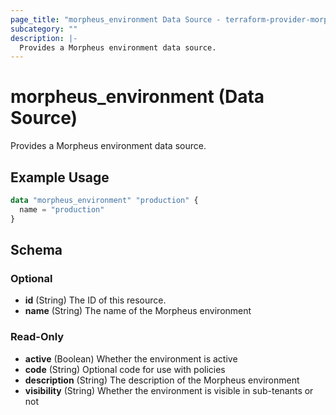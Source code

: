 ```yaml
---
page_title: "morpheus_environment Data Source - terraform-provider-morpheus"
subcategory: ""
description: |-
  Provides a Morpheus environment data source.
---
```


# morpheus_environment (Data Source)

Provides a Morpheus environment data source.

## Example Usage

```terraform
data "morpheus_environment" "production" {
  name = "production"
}
```

<!-- schema generated by tfplugindocs -->
## Schema

### Optional

- **id** (String) The ID of this resource.
- **name** (String) The name of the Morpheus environment

### Read-Only

- **active** (Boolean) Whether the environment is active
- **code** (String) Optional code for use with policies
- **description** (String) The description of the Morpheus environment
- **visibility** (String) Whether the environment is visible in sub-tenants or not